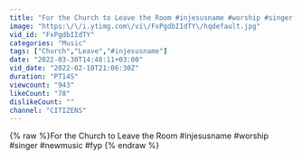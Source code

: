 ```yaml
---
title: "For the Church to Leave the Room #injesusname #worship #singer #newmusic #fyp"
image: "https:\/\/i.ytimg.com\/vi\/FxPgdbIIdTY\/hqdefault.jpg"
vid_id: "FxPgdbIIdTY"
categories: "Music"
tags: ["Church","Leave","#injesusname"]
date: "2022-03-30T14:48:11+03:00"
vid_date: "2022-02-10T21:06:30Z"
duration: "PT14S"
viewcount: "943"
likeCount: "78"
dislikeCount: ""
channel: "CITIZENS"
---
```

{% raw %}For the Church to Leave the Room #injesusname #worship #singer #newmusic #fyp {% endraw %}
